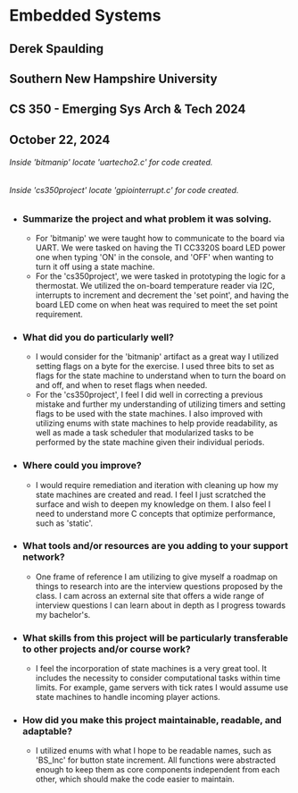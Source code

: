 # Embedded Systems
## Derek Spaulding
## Southern New Hampshire University
## CS 350 - Emerging Sys Arch & Tech 2024
## October 22, 2024
###### Inside 'bitmanip' locate 'uartecho2.c' for code created.
###### Inside 'cs350project' locate 'gpiointerrupt.c' for code created.  


- ### Summarize the project and what problem it was solving.
  - For 'bitmanip' we were taught how to communicate to the board via UART. We were tasked on having the TI CC3320S board LED power one when typing 'ON' in the console, and 'OFF' when wanting to turn it off using a state machine.
  - For the 'cs350project', we were tasked in prototyping the logic for a thermostat. We utilized the on-board temperature reader via I2C, interrupts to increment and decrement the 'set point', and having the board LED come on when heat was required to meet the set point requirement.
 
    
- ### What did you do particularly well?
  - I would consider for the 'bitmanip' artifact as a great way I utilized setting flags on a byte for the exercise. I used three bits to set as flags for the state machine to understand when to turn the board on and off, and when to reset flags when needed.
  - For the 'cs350project', I feel I did well in correcting a previous mistake and further my understanding of utilizing timers and setting flags to be used with the state machines. I also improved with utilizing enums with state machines to help provide readability, as well as made a task scheduler that modularized tasks to be performed by the state machine given their individual periods.

    
- ### Where could you improve?
  - I would require remediation and iteration with cleaning up how my state machines are created and read. I feel I just scratched the surface and wish to deepen my knowledge on them. I also feel I need to understand more C concepts that optimize performance, such as 'static'.

    
- ### What tools and/or resources are you adding to your support network?
  - One frame of reference I am utilizing to give myself a roadmap on things to research into are the interview questions proposed by the class. I cam across an external site that offers a wide range of interview questions I can learn about in depth as I progress towards my bachelor's.

    
- ### What skills from this project will be particularly transferable to other projects and/or course work?
  - I feel the incorporation of state machines is a very great tool. It includes the necessity to consider computational tasks within time limits. For example, game servers with tick rates I would assume use state machines to handle incoming player actions.

    
- ### How did you make this project maintainable, readable, and adaptable?
  - I utilized enums with what I hope to be readable names, such as 'BS_Inc' for button state increment. All functions were abstracted enough to keep them as core components independent from each other, which should make the code easier to maintain.
